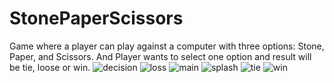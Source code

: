 # StonePaperScissors
Game where a player can play against a computer with three options: Stone, Paper, and Scissors. And Player wants to select one option and result will be tie, loose or win.
![decision](https://github.com/omsawant0804/StonePaperScissors/assets/152958477/f9b86881-0780-4cb8-aa20-27a57fe94812) ![loss](https://github.com/omsawant0804/StonePaperScissors/assets/152958477/297c4361-fbe2-4feb-84fc-fbc479152f6e) ![main](https://github.com/omsawant0804/StonePaperScissors/assets/152958477/0b565db9-d41c-42dd-aa30-39136320fc8d) ![splash](https://github.com/omsawant0804/StonePaperScissors/assets/152958477/476d645e-7c9b-41b2-b5f1-9d78277a257f) ![tie](https://github.com/omsawant0804/StonePaperScissors/assets/152958477/872ed2d1-e005-4dfe-97f2-fc3bdefab58b) ![win](https://github.com/omsawant0804/StonePaperScissors/assets/152958477/cb17c7fb-57b8-4737-965d-768117970309)







